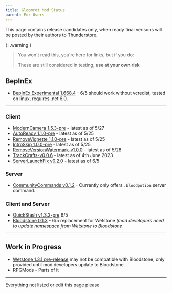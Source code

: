 ```yaml
---
title: Gloomrot Mod Status
parent: For Users
---
```


This page contains release candidates only, when ready final verisons will be posted by their authors to Thunderstore.

{: .warning }
> You won't read this, you're here for links, but if you do:
>
> These are still considered in testing, **use at your own risk**

## BepInEx
- [BepInEx Experimental 1.668.4](https://github.com/decaprime/VRising-Modding/releases/tag/1.668.4) - 6/5 should work without vcredist, tested on linux, requires .net 6.0.

---

### Client
- [ModernCamera 1.5.3-pre](https://github.com/v-rising/ModernCamera/releases/tag/ModernCamera-v1.5.3-pre) - latest as of 5/27
- [AutoReady 1.1.0-pre](https://github.com/iZastic/vrising-autoready/releases/tag/AutoReady-v1.1.0-pre) - latest as of 5/25
- [RemoveVignette 1.1.0-pre](https://github.com/iZastic/vrising-removevignette/releases/tag/RemoveVignette-v1.1.0-pre) - latest as of 5/25
- [IntroSkip 1.0.0-pre](https://github.com/iZastic/vrising-introskip/releases/tag/IntroSkip-v1.0.0-pre) - latest as of 5/25
- [RemoveVersionWatermark-v1.0.0](https://github.com/NodusCursorius/VRising-RemoveVersionWatermark/releases/tag/RemoveVersionWatermark-v1.0.0) - latest as of 5/28
- [TrackCrafts-v0.0.6](https://github.com/p1xel8ted/TrackCrafts/releases/tag/0.0.6) - latest as of 4th June 2023
- [ServerLaunchFix v0.2.0](https://github.com/MythicManiac/VRising/releases/tag/v0.2.0) - latest as of 6/5

### Server
- [CommunityCommands v0.1.2](https://github.com/decaprime/CommunityCommands/releases/tag/v0.1.2) - Currently only offers `.bloodpotion` server command.

### Client and Server
- [QuickStash v1.3.2-pre](https://github.com/iZastic/QuickStash/releases/tag/QuickStash-v1.3.2-pre) 6/5
- [Bloodstone 0.1.3](https://github.com/decaprime/Bloodstone/releases/tag/v0.1.3) - 6/5 replacement for Wetstone _(mod developers need to update namespace from Wetstone to Bloodstone_

---

## Work in Progress
- [Wetstone 1.3.1 pre-release](https://github.com/iZastic/Wetstone/releases/tag/Wetstone-v1.3.1-pre) may not be compatible with Bloodstone, only provided until mod developers update to Bloodstone.
- RPGMods - Parts of it

---

Everything not listed or edit this page please
